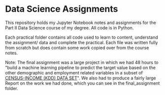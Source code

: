 # Data Science Assignments

This repository holds my Jupyter Notebook notes and assignments for the Part II Data Science course of my degree. All code is in Python.

Each practical folder contains all code used to learn to content, understand the assignment/ data and complete the practical. Each file was written fully from scratch but does contain some work copied over from the course notes.

Note: The final assignment was a large project in which we had 48 hours to "build a machine learning pipeline to predict the target value based on the other demographic and employment related variables in a subset of [CENSUS-INCOME (KDD) DATA SET](https://archive.ics.uci.edu/ml/datasets/Census-Income+%28KDD%29)". We also had to produce a fairly large Report on the work we had done, which you can see in the final_assignment folder.
